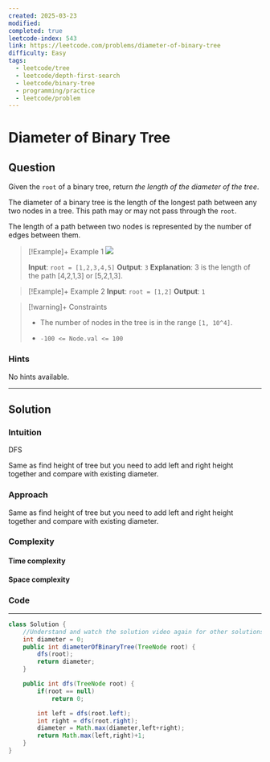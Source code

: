 ```yaml
---
created: 2025-03-23
modified: 
completed: true
leetcode-index: 543
link: https://leetcode.com/problems/diameter-of-binary-tree
difficulty: Easy
tags:
  - leetcode/tree
  - leetcode/depth-first-search
  - leetcode/binary-tree
  - programming/practice
  - leetcode/problem
---
```

# Diameter of Binary Tree

## Question
Given the `root` of a binary tree, return *the length of the diameter of the tree*.

The diameter of a binary tree is the length of the longest path between any two nodes in a tree. This path may or may not pass through the `root`.

The length of a path between two nodes is represented by the number of edges between them.

 

>[!Example]+ Example 1
>![](https://assets.leetcode.com/uploads/2021/03/06/diamtree.jpg)
>
>**Input**: `root = [1,2,3,4,5]`
>**Output**: `3`
>**Explanation**:
>3 is the length of the path [4,2,1,3] or [5,2,1,3]. 

>[!Example]+ Example 2
>**Input**: `root = [1,2]`
>**Output**: `1
`

>[!warning]+ Constraints
>- The number of nodes in the tree is in the range `[1, 10^4]`.
>
>- `-100 <= Node.val <= 100`
### Hints
No hints available.

---
## Solution

### Intuition
DFS

Same as find height of tree but you need to add left and right height together and compare with existing diameter.


### Approach
Same as find height of tree but you need to add left and right height together and compare with existing diameter.


### Complexity

#### Time complexity


#### Space complexity


### Code
---
```java
class Solution {
    //Understand and watch the solution video again for other solutions.
    int diameter = 0;
    public int diameterOfBinaryTree(TreeNode root) {
        dfs(root);
        return diameter;
    }

    public int dfs(TreeNode root) {
        if(root == null)
            return 0;

        int left = dfs(root.left);
        int right = dfs(root.right);
        diameter = Math.max(diameter,left+right);
        return Math.max(left,right)+1;
    }
}
```
